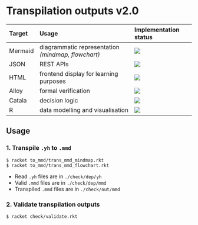 # Transpilation outputs v2.0

| Target | Usage | Implementation status | 
| :--- | :--- | :--- | 
| Mermaid | diagrammatic representation *(mindmap, flowchart)* | ![](https://img.shields.io/badge/status-not%20implemented-ff3333) |
| JSON | REST APIs | ![](https://img.shields.io/badge/status-not%20implemented-ff3333) |
| HTML | frontend display for learning purposes | ![](https://img.shields.io/badge/status-not%20implemented-ff3333) |
| Alloy | formal verification | ![](https://img.shields.io/badge/status-not%20implemented-ff3333) |
| Catala | decision logic | ![](https://img.shields.io/badge/status-not%20implemented-ff3333) |
| R | data modelling and visualisation | ![](https://img.shields.io/badge/status-not%20implemented-ff3333) |

## Usage 

### 1. Transpile `.yh` to `.mmd`

```console
$ racket to_mmd/trans_mmd_mindmap.rkt
$ racket to_mmd/trans_mmd_flowchart.rkt
```

* Read `.yh` files are in `./check/dep/yh`
* Valid `.mmd` files are in `./check/dep/mmd`
* Transpiled `.mmd` files are in `./check/out/mmd`

### 2. Validate transpilation outputs 

```console
$ racket check/validate.rkt
```
